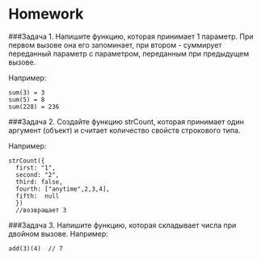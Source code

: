 # Homework 

###Задача 1. 
Напишите функцию, которая принимает 1 параметр.
При первом вызове она его запоминает, при втором - суммирует переданный параметр с параметром, переданным при предыдущем вызове. 

Например: 
```
sum(3) = 3
sum(5) = 8
sum(228) = 236 
```

###Задача 2. 
Создайте функцию strCount, которая принимает один аргумент (объект) и считает количество свойств строкового типа. 

Например: 
```
strCount({
  first: "1",
  second: "2",
  third: false,
  fourth: ["anytime",2,3,4],
  fifth:  null
  })
  //возвращает 3
```

###Задача 3. 
   Напишите функцию, которая складывает числа при двойном вызове. 
Например: 
```
add(3)(4)  // 7
```
     
